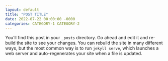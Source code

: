 ```yaml
---
layout: default
title: "POST TITLE"
date: 2022-07-22 00:00:00 -0000
categories: CATEGORY-1 CATEGORY-2
---
```


You’ll find this post in your `_posts` directory. Go ahead and edit it and re-build the site to see your changes. You can rebuild the site in many different ways, but the most common way is to run `jekyll serve`, which launches a web server and auto-regenerates your site when a file is updated.